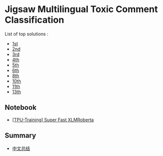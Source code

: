 # Jigsaw Multilingual Toxic Comment Classification

List of top solutions :
- [1st](https://www.kaggle.com/c/jigsaw-multilingual-toxic-comment-classification/discussion/160986)
- [2nd](https://www.kaggle.com/xiwuhan/jmtc-fine-tune/)
- [3rd](https://www.kaggle.com/c/jigsaw-multilingual-toxic-comment-classification/discussion/160964)
- [4th](https://www.kaggle.com/c/jigsaw-multilingual-toxic-comment-classification/discussion/160980)
- [5th](https://www.kaggle.com/c/jigsaw-multilingual-toxic-comment-classification/discussion/161997)
- [6th](https://www.kaggle.com/c/jigsaw-multilingual-toxic-comment-classification/discussion/161095)
- [8th](https://www.kaggle.com/c/jigsaw-multilingual-toxic-comment-classification/discussion/160937)
- [10th](https://www.kaggle.com/c/jigsaw-multilingual-toxic-comment-classification/discussion/161100)
- [11th](https://www.kaggle.com/c/jigsaw-multilingual-toxic-comment-classification/discussion/160961)
- [13th](https://www.kaggle.com/c/jigsaw-multilingual-toxic-comment-classification/discussion/161974)

## Notebook
- [[TPU-Training] Super Fast XLMRoberta](https://www.kaggle.com/shonenkov/tpu-training-super-fast-xlmroberta)

## Summary
- [中文总结](https://www.codenong.com/cs106995847/)
